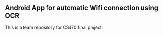 ## Android App for automatic Wifi connection using OCR
This is a team repository for CS470 final project.
